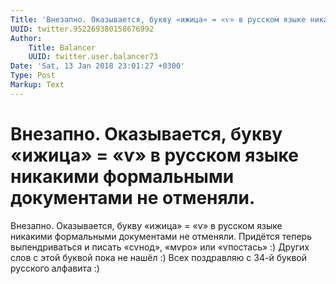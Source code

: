 ```yaml
---
Title: 'Внезапно. Оказывается, букву «ижица» = «ѵ» в русском языке никакими формальными документами не отменяли.'
UUID: twitter.952269380158676992
Author:
    Title: Balancer
    UUID: twitter.user.balancer73
Date: 'Sat, 13 Jan 2018 23:01:27 +0300'
Type: Post
Markup: Text
---
```


# Внезапно. Оказывается, букву «ижица» = «ѵ» в русском языке никакими формальными документами не отменяли.

Внезапно. Оказывается, букву «ижица» = «ѵ» в русском языке
никакими формальными документами не отменяли. Придётся
теперь выпендриваться и писать «сѵнод», «мѵро» или
«ѵпостась» :) Других слов с этой буквой пока не нашёл :)
Всех поздравляю с 34-й буквой русского алфавита :)